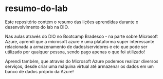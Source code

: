 # resumo-do-lab
Este repositório contém o resumo das lições aprendidas durante o desenvolvimento do lab na DIO.

  Nas aulas através do DIO no Bootcamp Bradesco - na parte sobre Microsoft Azure, aprendi que a microsoft azure é uma plataforma super interessante relacionada a armazenamento de dados/servidores e etc que pode ser utilizado por qualquer pessoa, sendo pago apenas o que foi utilizado!

Aprendi também, que através do Microsoft Azure podemos realizar diversos serviços, desde criar uma máquina virtual até armazenar os dados em um banco de dados próprio da Azure!
